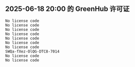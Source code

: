 ## 2025-06-18 20:00 的 GreenHub 许可证
```
No license code
No license code
No license code
No license code
No license code
No license code
No license code
SWQa-fXez-OlQG-DTC8-7014
No license code
No license code
```
